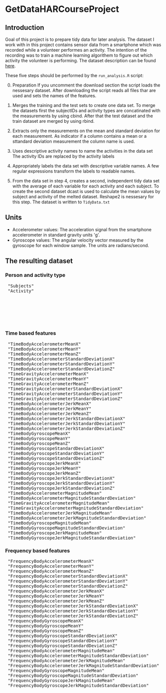 # GetDataHARCourseProject
## Introduction
Goal of this project is to prepare tidy data for later analysis. The dataset I work with in this project contains sensor data from a smartphone which was recorded while a volunteer performes an activity. The intention of the recording was to train a machine learning algorithem to figure out which activity the volunteer is performing. The dataset description can be found [here](http://archive.ics.uci.edu/ml/datasets/Human+Activity+Recognition+Using+Smartphones).

These five steps should be performed by the `run_analysis.R` script:

0. Preparation
If you uncomment the download section the script loads the nessesary dataset. After downloading the script reads all files thar are used and sets the names of the features.

1. Merges the training and the test sets to create one data set.
To merge the datasets first the subjectIDs and activity types are concatinated with the measurements by using cbind. After that the test dataset and the train dataset are merged by using rbind.

2. Extracts only the measurements on the mean and standard deviation for each measurement.
As indicator if a column contains a mean or a sttandard deviation measurement the column name is used.

3. Uses descriptive activity names to name the activities in the data set
The activity IDs are replaced by the activity labels

4. Appropriately labels the data set with descriptive variable names.
A few regular expressions transform the labels to readable names.

5. From the data set in step 4, creates a second, independent tidy data set with the average of each variable for each activity and each subject.
To create the second dataset dcast is used to calculate the mean values by subject and activity of the melted dataset. Reshape2 is nessesary for this step. 
The dataset is written to `TidyData.txt`

## Units
  - Accelerometer values: The acceleration signal from the smartphone accelerometer in standard gravity units 'g'.
  - Gyroscope values: The angular velocity vector measured by the gyroscope for each window sample. The units are radians/second. 

## The resulting dataset

### Person and activity type
<pre>
 "Subjects"                                                     Integer ID of the Subject
 "Activity"                                                     Name of the Activity. Possible values :
                                                                  WALKING
                                                                  WALKING_UPSTAIRS
                                                                  WALKING_DOWNSTAIRS
                                                                  SITTING
                                                                  STANDING
                                                                  LAYING</pre>
### Time based features
<pre>
 "TimeBodyAccelerometerMeanX"                                    
 "TimeBodyAccelerometerMeanY"                              
 "TimeBodyAccelerometerMeanZ"                               
 "TimeBodyAccelerometerStandardDeviationX"                 
 "TimeBodyAccelerometerStandardDeviationY"                  
 "TimeBodyAccelerometerStandardDeviationZ"                 
 "TimeGravityAccelerometerMeanX"                            
 "TimeGravityAccelerometerMeanY"                           
 "TimeGravityAccelerometerMeanZ"                            
 "TimeGravityAccelerometerStandardDeviationX"              
 "TimeGravityAccelerometerStandardDeviationY"               
 "TimeGravityAccelerometerStandardDeviationZ"              
 "TimeBodyAccelerometerJerkMeanX"                           
 "TimeBodyAccelerometerJerkMeanY"                          
 "TimeBodyAccelerometerJerkMeanZ"                           
 "TimeBodyAccelerometerJerkStandardDeviationX"             
 "TimeBodyAccelerometerJerkStandardDeviationY"              
 "TimeBodyAccelerometerJerkStandardDeviationZ"             
 "TimeBodyGyroscopeMeanX"                                   
 "TimeBodyGyroscopeMeanY"                                  
 "TimeBodyGyroscopeMeanZ"                                   
 "TimeBodyGyroscopeStandardDeviationX"                     
 "TimeBodyGyroscopeStandardDeviationY"                      
 "TimeBodyGyroscopeStandardDeviationZ"                     
 "TimeBodyGyroscopeJerkMeanX"                              
 "TimeBodyGyroscopeJerkMeanY"                              
 "TimeBodyGyroscopeJerkMeanZ"                               
 "TimeBodyGyroscopeJerkStandardDeviationX"                 
 "TimeBodyGyroscopeJerkStandardDeviationY"                  
 "TimeBodyGyroscopeJerkStandardDeviationZ"                 
 "TimeBodyAccelerometerMagnitudeMean"                       
 "TimeBodyAccelerometerMagnitudeStandardDeviation"         
 "TimeGravityAccelerometerMagnitudeMean"                    
 "TimeGravityAccelerometerMagnitudeStandardDeviation"      
 "TimeBodyAccelerometerJerkMagnitudeMean"                   
 "TimeBodyAccelerometerJerkMagnitudeStandardDeviation"     
 "TimeBodyGyroscopeMagnitudeMean"                           
 "TimeBodyGyroscopeMagnitudeStandardDeviation"             
 "TimeBodyGyroscopeJerkMagnitudeMean"                       
 "TimeBodyGyroscopeJerkMagnitudeStandardDeviation"</pre>
### Frequency based features
<pre>
 "FrequencyBodyAccelerometerMeanX"                          
 "FrequencyBodyAccelerometerMeanY"                         
 "FrequencyBodyAccelerometerMeanZ"                          
 "FrequencyBodyAccelerometerStandardDeviationX"            
 "FrequencyBodyAccelerometerStandardDeviationY"             
 "FrequencyBodyAccelerometerStandardDeviationZ"            
 "FrequencyBodyAccelerometerJerkMeanX"                      
 "FrequencyBodyAccelerometerJerkMeanY"                     
 "FrequencyBodyAccelerometerJerkMeanZ"                      
 "FrequencyBodyAccelerometerJerkStandardDeviationX"        
 "FrequencyBodyAccelerometerJerkStandardDeviationY"        
 "FrequencyBodyAccelerometerJerkStandardDeviationZ"        
 "FrequencyBodyGyroscopeMeanX"                              
 "FrequencyBodyGyroscopeMeanY"                             
 "FrequencyBodyGyroscopeMeanZ"                              
 "FrequencyBodyGyroscopeStandardDeviationX"                
 "FrequencyBodyGyroscopeStandardDeviationY"                 
 "FrequencyBodyGyroscopeStandardDeviationZ"                
 "FrequencyBodyAccelerometerMagnitudeMean"                  
 "FrequencyBodyAccelerometerMagnitudeStandardDeviation"    
 "FrequencyBodyAccelerometerJerkMagnitudeMean"              
 "FrequencyBodyAccelerometerJerkMagnitudeStandardDeviation"
 "FrequencyBodyGyroscopeMagnitudeMean"                      
 "FrequencyBodyGyroscopeMagnitudeStandardDeviation"        
 "FrequencyBodyGyroscopeJerkMagnitudeMean"                  
 "FrequencyBodyGyroscopeJerkMagnitudeStandardDeviation"</pre>